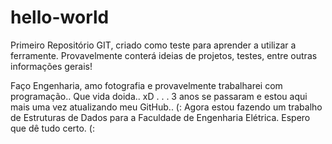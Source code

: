 # hello-world
Primeiro Repositório GIT, criado como teste para aprender a utilizar a ferramente. Provavelmente conterá ideias de projetos, testes, entre outras informações gerais!

Faço Engenharia, amo fotografia e provavelmente trabalharei com programação..
Que vida doida.. xD
.
.
.
3 anos se passaram e estou aqui mais uma vez atualizando meu GitHub.. (:
Agora estou fazendo um trabalho de Estruturas de Dados para a Faculdade de Engenharia Elétrica.
Espero que dê tudo certo. (:
